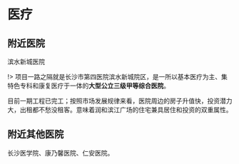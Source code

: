 # **医疗**

## 附近医院

滨水新城医院

!> 项目一路之隔就是长沙市第四医院滨水新城院区，是一所以基本医疗为主、集特色专科和康复医疗于一体的**大型公立三级甲等综合医院**。

目前一期工程已完工；按照市场发展规律来看，医院周边的房子升值快，投资潜力大，出租都不愁没租客。意味着润和滨江广场的住宅兼具居住和投资的双重属性。

## 附近其他医院

长沙医学院、康乃馨医院、仁安医院。
